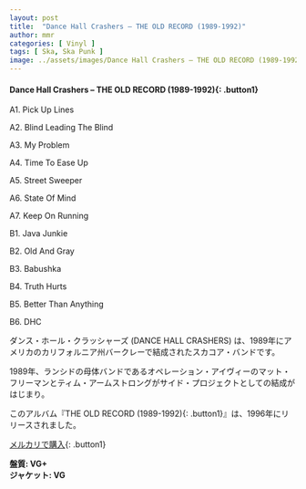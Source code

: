 ```yaml
---
layout: post
title:  "Dance Hall Crashers – THE OLD RECORD (1989-1992)"
author: mmr
categories: [ Vinyl ]
tags: [ Ska, Ska Punk ]
image: ../assets/images/Dance Hall Crashers – THE OLD RECORD (1989-1992).jpg
---
```


#### Dance Hall Crashers – THE OLD RECORD (1989-1992){: .button1}


A1. Pick Up Lines


A2. Blind Leading The Blind


A3. My Problem


A4. Time To Ease Up


A5. Street Sweeper


A6. State Of Mind


A7. Keep On Running


B1. Java Junkie


B2. Old And Gray


B3. Babushka


B4. Truth Hurts


B5. Better Than Anything


B6. DHC


ダンス・ホール・クラッシャーズ (DANCE HALL CRASHERS) は、1989年にアメリカのカリフォルニア州バークレーで結成されたスカコア・バンドです。

1989年、ランシドの母体バンドであるオペレーション・アイヴィーのマット・フリーマンとティム・アームストロングがサイド・プロジェクトとしての結成がはじまり。

このアルバム『THE OLD RECORD (1989-1992){: .button1}』は、1996年にリリースされました。


[メルカリで購入](https://jp.mercari.com/item/m77868412341){: .button1}


<div class="mt-4 mb-4 d-flex align-items-center">
<strong class="mr-1">盤質: VG+</strong>
</div>
<div class="mt-4 mb-4 d-flex align-items-center">
<strong class="mr-1">ジャケット: VG</strong>
</div>